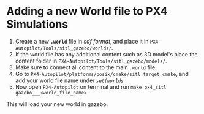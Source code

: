 # Adding a new World file to PX4 Simulations

1. Create a new **`.world`** file in *sdf format*, and place it in `PX4-Autopilot/Tools/sitl_gazebo/worlds/`.
2. If the world file has any additional content such as 3D model's place the content folder in `PX4-Autopilot/Tools/sitl_gazebo/models/`.
3. Make sure to connect all content to the main `.world` file.
4. Go to `PX4-Autopilot/platforms/posix/cmake/sitl_target.cmake`, and add your world file name under *`set(worlds `*.
5. Now open `PX4-Autopilot` on terminal and run `make px4_sitl gazebo___<world_file_name>`

This will load your new world in gazebo.
